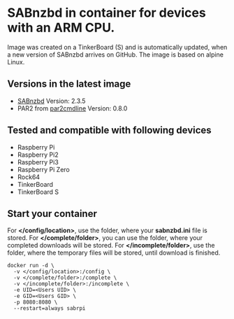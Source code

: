 **SABnzbd in container for devices with an ARM CPU.**
===

Image was created on a TinkerBoard (S) and is automatically updated, when a new version of SABnzbd arrives on GitHub. The image is based on alpine Linux.

Versions in the latest image
-----
- [SABnzbd](https://sabnzbd.org "SABnzbd Homepage") Version: 2.3.5
- PAR2 from [par2cmdline](https://github.com/Parchive/par2cmdline) Version: 0.8.0

Tested and compatible with following devices
----
- Raspberry Pi
- Raspberry Pi2
- Raspberry Pi3
- Raspberry Pi Zero
- Rock64
- TinkerBoard
- TinkerBoard S

Start your container
-----
For **</config/location>**, use the folder, where your **sabnzbd.ini** file is stored.
For **</complete/folder>**, you can use the folder, where your completed downloads will be stored.
For **</incomplete/folder>**, use the folder, where the temporary files will be stored, until download is finished.

````
docker run -d \
  -v </config/location>:/config \
  -v </complete/folder>:/complete \
  -v </incomplete/folder>:/incomplete \
  -e UID=<Users UID> \
  -e GID=<Users GID> \
  -p 8080:8080 \
  --restart=always sabrpi
